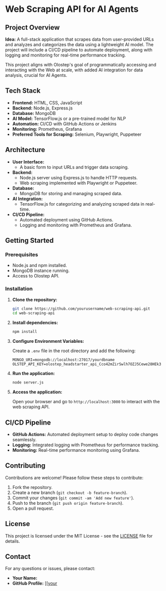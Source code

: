 
# Web Scraping API for AI Agents

## Project Overview

**Idea:** A full-stack application that scrapes data from user-provided URLs and analyzes and categorizes the data using a lightweight AI model. The project will include a CI/CD pipeline to automate deployment, along with logging and monitoring for real-time performance tracking.

This project aligns with Olostep's goal of programmatically accessing and interacting with the Web at scale, with added AI integration for data analysis, crucial for AI Agents.

## Tech Stack

- **Frontend:** HTML, CSS, JavaScript
- **Backend:** Node.js, Express.js
- **Database:** MongoDB
- **AI Model:** TensorFlow.js or a pre-trained model for NLP
- **Automation:** CI/CD with GitHub Actions or Jenkins
- **Monitoring:** Prometheus, Grafana
- **Preferred Tools for Scraping:** Selenium, Playwright, Puppeteer

## Architecture

- **User Interface:** 
  - A basic form to input URLs and trigger data scraping.
- **Backend:** 
  - Node.js server using Express.js to handle HTTP requests.
  - Web scraping implemented with Playwright or Puppeteer.
- **Database:** 
  - MongoDB for storing and managing scraped data.
- **AI Integration:** 
  - TensorFlow.js for categorizing and analyzing scraped data in real-time.
- **CI/CD Pipeline:** 
  - Automated deployment using GitHub Actions.
  - Logging and monitoring with Prometheus and Grafana.

## Getting Started

### Prerequisites

- Node.js and npm installed.
- MongoDB instance running.
- Access to Olostep API.

### Installation

1. **Clone the repository:**

   ```bash
   git clone https://github.com/yourusername/web-scraping-api.git
   cd web-scraping-api
   ```

2. **Install dependencies:**

   ```bash
   npm install
   ```

3. **Configure Environment Variables:**

   Create a `.env` file in the root directory and add the following:

   ```env
   MONGO_URI=mongodb://localhost:27017/yourdbname
   OLSTEP_API_KEY=olostep_headstarter_api_Cco42mZirSwlh7OZJ5Cewe28HEk3q
   ```

4. **Run the application:**

   ```bash
   node server.js
   ```

5. **Access the application:**

   Open your browser and go to `http://localhost:3000` to interact with the web scraping API.

## CI/CD Pipeline

- **GitHub Actions:** Automated deployment setup to deploy code changes seamlessly.
- **Logging:** Integrated logging with Prometheus for performance tracking.
- **Monitoring:** Real-time performance monitoring using Grafana.

## Contributing

Contributions are welcome! Please follow these steps to contribute:

1. Fork the repository.
2. Create a new branch (`git checkout -b feature-branch`).
3. Commit your changes (`git commit -am 'Add new feature'`).
4. Push to the branch (`git push origin feature-branch`).
5. Open a pull request.

## License

This project is licensed under the MIT License - see the [LICENSE](LICENSE) file for details.

## Contact

For any questions or issues, please contact:

- **Your Name:** 
- **GitHub Profile:** [[[your](https://github.com/CXaymae)


